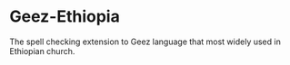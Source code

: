 # Geez-Ethiopia

The spell checking extension to Geez language that most widely used in Ethiopian church.
